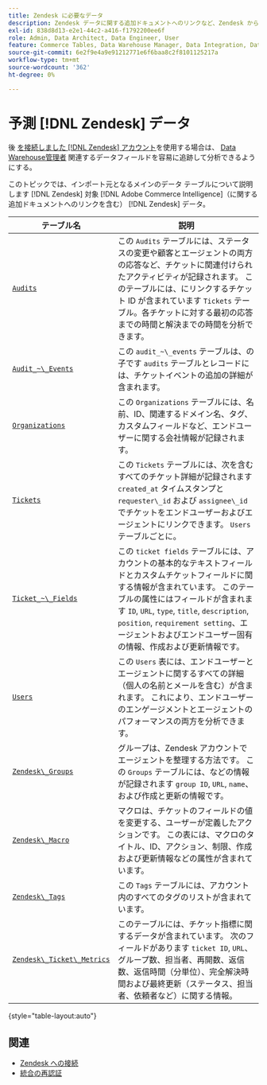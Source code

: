 ```yaml
---
title: Zendesk に必要なデータ
description: Zendesk データに関する追加ドキュメントへのリンクなど、Zendesk からCommerce Intelligence に読み込めるメインデータテーブルについて説明します。
exl-id: 838d8d13-e2e1-44c2-a416-f1792200ee6f
role: Admin, Data Architect, Data Engineer, User
feature: Commerce Tables, Data Warehouse Manager, Data Integration, Data Import/Export
source-git-commit: 6e2f9e4a9e91212771e6f6baa8c2f8101125217a
workflow-type: tm+mt
source-wordcount: '362'
ht-degree: 0%

---
```


# 予測 [!DNL Zendesk] データ

後 [を接続しました [!DNL Zendesk] アカウント](../integrations/zendesk.md)を使用する場合は、 [Data Warehouse管理者](../../../data-analyst/data-warehouse-mgr/tour-dwm.md) 関連するデータフィールドを容易に追跡して分析できるようにする。

このトピックでは、インポート元となるメインのデータ テーブルについて説明します [!DNL Zendesk] 対象 [!DNL Adobe Commerce Intelligence]（に関する追加ドキュメントへのリンクを含む） [!DNL Zendesk] データ。

| テーブル名 | 説明 |
|-----|-----|
| [`Audits`](https://developer.zendesk.com/rest_api/docs/core/ticket_audits) | この `Audits` テーブルには、ステータスの変更や顧客とエージェントの両方の応答など、チケットに関連付けられたアクティビティが記録されます。 このテーブルには、にリンクするチケット ID が含まれています `Tickets` テーブル。各チケットに対する最初の応答までの時間と解決までの時間を分析できます。 |
| [`Audit_~\_Events`](https://developer.zendesk.com/rest_api/docs/core/ticket_audits#audit-events) | この `audit_~\_events` テーブルは、の子です `audits` テーブルとレコードには、チケットイベントの追加の詳細が含まれます。 |
| [`Organizations`](https://developer.zendesk.com/rest_api/docs/core/organizations) | この `Organizations` テーブルには、名前、ID、関連するドメイン名、タグ、カスタムフィールドなど、エンドユーザーに関する会社情報が記録されます。 |
| [`Tickets`](https://developer.zendesk.com/rest_api/docs/core/tickets) | この `Tickets` テーブルには、次を含むすべてのチケット詳細が記録されます `created_at` タイムスタンプと `requester\_id` および `assignee\_id`でチケットをエンドユーザーおよびエージェントにリンクできます。 `Users` テーブルごとに。 |
| [`Ticket_~\_Fields`](https://developer.zendesk.com/rest_api/docs/core/ticket_fields) | この `ticket fields` テーブルには、アカウントの基本的なテキストフィールドとカスタムチケットフィールドに関する情報が含まれています。 このテーブルの属性にはフィールドが含まれます `ID`, `URL`, `type`, `title`, `description`, `position`, `requirement setting`、エージェントおよびエンドユーザー固有の情報、作成および更新情報です。 |
| [`Users`](https://developer.zendesk.com/rest_api/docs/core/users) | この `Users` 表には、エンドユーザーとエージェントに関するすべての詳細（個人の名前とメールを含む）が含まれます。 これにより、エンドユーザーのエンゲージメントとエージェントのパフォーマンスの両方を分析できます。 |
| [`Zendesk\_Groups`](https://developer.zendesk.com/rest_api/docs/core/groups) | グループは、Zendesk アカウントでエージェントを整理する方法です。 この `Groups` テーブルには、などの情報が記録されます `group ID`, `URL`, `name`、および作成と更新の情報です。 |
| [`Zendesk\_Macro`](https://developer.zendesk.com/rest_api/docs/core/macros) | マクロは、チケットのフィールドの値を変更する、ユーザーが定義したアクションです。 この表には、マクロのタイトル、ID、アクション、制限、作成および更新情報などの属性が含まれています。 |
| [`Zendesk\_Tags`](https://developer.zendesk.com/rest_api/docs/core/tags) | この `Tags` テーブルには、アカウント内のすべてのタグのリストが含まれています。 |
| [`Zendesk\_Ticket\_Metrics`](https://developer.zendesk.com/rest_api/docs/core/ticket_metrics#ticket-metrics) | このテーブルには、チケット指標に関するデータが含まれています。 次のフィールドがあります `ticket ID`, `URL`、グループ数、担当者、再開数、返信数、返信時間（分単位）、完全解決時間および最終更新（ステータス、担当者、依頼者など）に関する情報。 |

{style="table-layout:auto"}

## 関連

* [Zendesk への接続](../integrations/zendesk.md)
* [統合の再認証](https://experienceleague.adobe.com/docs/commerce-knowledge-base/kb/how-to/mbi-reauthenticating-integrations.html)
